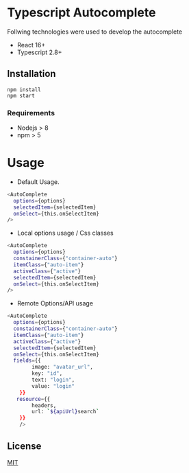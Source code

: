 # Typescript Autocomplete

Follwing technologies were used to develop the autocomplete

- React 16+
- Typescript 2.8+

## Installation

```
npm install
npm start
```

### Requirements

- Nodejs > 8
- npm > 5

# Usage

- Default Usage.

```sh
<AutoComplete
  options={options}
  selectedItem={selectedItem}
  onSelect={this.onSelectItem}
/>
```

- Local options usage / Css classes

```sh
<AutoComplete
  options={options}
  constainerClass={"container-auto"}
  itemClass={"auto-item"}
  activeClass={"active"}
  selectedItem={selectedItem}
  onSelect={this.onSelectItem}
/>
```

- Remote Options/API usage

```sh
<AutoComplete
  options={options}
  constainerClass={"container-auto"}
  itemClass={"auto-item"}
  activeClass={"active"}
  selectedItem={selectedItem}
  onSelect={this.onSelectItem}
  fields={{
        image: "avatar_url",
        key: "id",
        text: "login",
        value: "login"
    }}
   resource={{
        headers,
        url: `${apiUrl}search`
    }}
    />
```

## License

[MIT](https://choosealicense.com/licenses/mit/)
